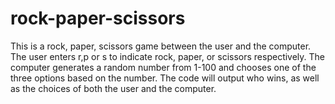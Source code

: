 # rock-paper-scissors

This is a rock, paper, scissors game between the user and the computer. 
The user enters r,p or s to indicate rock, paper, or scissors respectively. 
The computer generates a random number from 1-100 and chooses one of the three options based on the number.
The code will output who wins, as well as the choices of both the user and the computer. 
